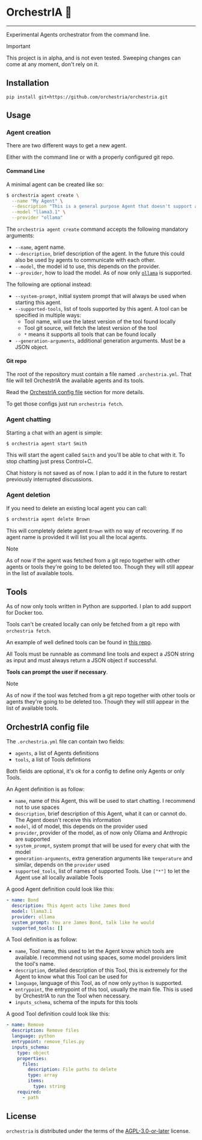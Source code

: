 # OrchestrIA 🎻

---

Experimental Agents orchestrator from the command line.

> [!important]
> This project is in alpha, and is not even tested.
> Sweeping changes can come at any moment, don't rely on it.

## Installation

```console
pip install git+https://github.com/orchestria/orchestria.git
```

## Usage

### Agent creation

There are two different ways to get a new agent.

Either with the command line or with a properly configured git repo.

#### Command Line

A minimal agent can be created like so:

```bash
$ orchestria agent create \
  --name "My Agent" \
  --description "This is a general purpose Agent that doesn't support any tool" \
  --model "llama3.1" \
  --provider "ollama"
```

The `orchestria agent create` command accepts the following mandatory arguments:

- `--name`, agent name.
- `--description`, brief description of the agent. In the future this could also be used by agents to communicate with each other.
- `--model`, the model id to use, this depends on the provider.
- `--provider`, how to load the model. As of now only [`ollama`](https://ollama.com/) is supported.

The following are optional instead:

- `--system-prompt`, initial system prompt that will always be used when starting this agent.
- `--supported-tools`, list of tools supported by this agent. A tool can be specified in multiple ways:
  - Tool name, will use the latest version of the tool found locally
  - Tool git source, will fetch the latest version of the tool
  - `*` means it supports all tools that can be found locally
- `--generation-arguments`, additional generation arguments. Must be a JSON object.

#### Git repo

The root of the repository must contain a file named `.orchestria.yml`.
That file will tell OrchestrIA the available agents and its tools.

Read the [OrchestrIA config file](#orchestria-config-file) section for more details.

To get those configs just run `orchestria fetch`.

### Agent chatting

Starting a chat with an agent is simple:

```bash
$ orchestria agent start Smith
```

This will start the agent called `Smith` and you'll be able to chat with it.
To stop chatting just press Control+C.

Chat history is not saved as of now. I plan to add it in the future to restart previously interrupted discussions.

### Agent deletion

If you need to delete an existing local agent you can call:

```bash
$ orchestria agent delete Brown
```

This will completely delete agent `Brown` with no way of recovering.
If no agent name is provided it will list you all the local agents.

> [!note]
> As of now if the agent was fetched from a git repo together with other agents or tools
> they're going to be deleted too. Though they will still appear in the list of
> available tools.

## Tools

As of now only tools written in Python are supported. I plan to add support for Docker too.

Tools can't be created locally can only be fetched from a git repo with `orchestria fetch`.

An example of well defined tools can be found in [this repo](https://github.com/orchestria/filesystem/tree/main).

All Tools must be runnable as command line tools and expect a JSON string as input and must always return a JSON object if successful.

**Tools can prompt the user if necessary**.

> [!note]
> As of now if the tool was fetched from a git repo together with other tools or agents
> they're going to be deleted too. Though they will still appear in the list of
> available tools.

## OrchestrIA config file

The `.orchestria.yml` file can contain two fields:

- `agents`, a list of Agents definitions
- `tools`, a list of Tools defintions

Both fields are optional, it's ok for a config to define only Agents or only Tools.

An Agent definition is as follow:

- `name`, name of this Agent, this will be used to start chatting. I recommend not to use spaces
- `description`, brief description of this Agent, what it can or cannot do. The Agent doesn't receive this information
- `model`, id of model, this depends on the provider used
- `provider`, provider of the model, as of now only Ollama and Anthropic are supported
- `system_prompt`, system prompt that will be used for every chat with the model
- `generation-arguments`, extra generation arguments like `temperature` and similar, depends on the `provider` used
- `supported_tools`, list of names of supported Tools. Use `["*"]` to let the Agent use all locally available Tools

A good Agent definition could look like this:

```yaml
- name: Bond
  description: This Agent acts like James Bond
  model: llama3.1
  provider: ollama
  system_prompt: You are James Bond, talk like he would
  supported_tools: []
```

A Tool definition is as follow:

- `name`, Tool name, this used to let the Agent know which tools are available. I recommend not using spaces, some model providers limit the tool's name.
- `description`, detailed description of this Tool, this is extremely for the Agent to know what this Tool can be used for
- `language`, language of this Tool, as of now only `python` is supported.
- `entrypoint`, the entrypoint of this tool, usually the main file. This is used by OrchestrIA to run the Tool when necessary.
- `inputs_schema`, schema of the inputs for this tools

A good Tool definition could look like this:

```yml
- name: Remove
  description: Remove files
  language: python
  entrypoint: remove_files.py
  inputs_schema:
    type: object
    properties:
      files:
        description: File paths to delete
        type: array
        items:
          type: string
    required:
      - path
```

## License

`orchestria` is distributed under the terms of the [AGPL-3.0-or-later](https://spdx.org/licenses/AGPL-3.0-or-later.html) license.

